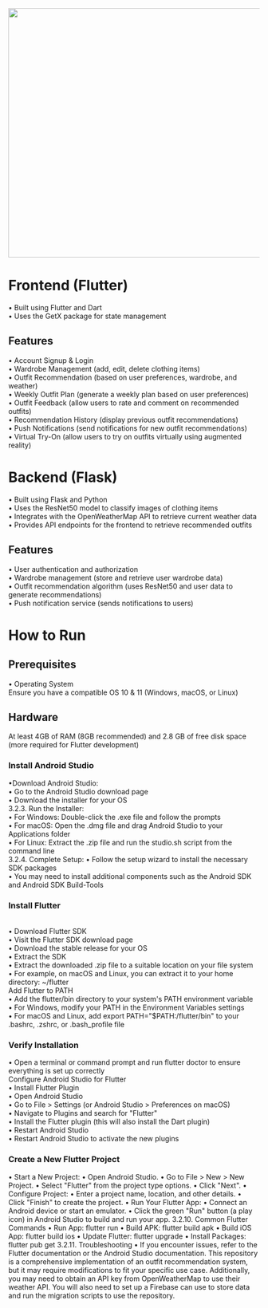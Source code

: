 

<img src="https://github.com/user-attachments/assets/e3969dbe-04cc-4be8-ba5c-e9742caf590c" width="800" height="500">
<h1>Frontend (Flutter) </h1> 
•	Built using Flutter and Dart <br>
•	Uses the GetX package for state management<br>
<h2>Features</h2>
•	Account Signup & Login <br>
•	Wardrobe Management (add, edit, delete clothing items) <br>
•	Outfit Recommendation (based on user preferences, wardrobe, and weather) <br>
•	Weekly Outfit Plan (generate a weekly plan based on user preferences) <br>
•	Outfit Feedback (allow users to rate and comment on recommended outfits) <br>
•	Recommendation History (display previous outfit recommendations) <br>
•	Push Notifications (send notifications for new outfit recommendations) <br>
•	Virtual Try-On (allow users to try on outfits virtually using augmented reality)<br>

<h1>Backend (Flask) </h1>
•	Built using Flask and Python <br>
•	Uses the ResNet50 model to classify images of clothing items <br>
•	Integrates with the OpenWeatherMap API to retrieve current weather data <br>
•	Provides API endpoints for the frontend to retrieve recommended outfits <br>
<h2>Features</h2>
•	User authentication and authorization <br>
•	Wardrobe management (store and retrieve user wardrobe data) <br>
•	Outfit recommendation algorithm (uses ResNet50 and user data to generate recommendations) <br>
•	Push notification service (sends notifications to users) <br>

<h1>How to Run</h1>
<h2>Prerequisites</h2>
•	Operating System <br>
Ensure you have a compatible OS 10 & 11 (Windows, macOS, or Linux) <br>
<h2>Hardware</h2>
At least 4GB of RAM (8GB recommended) and 2.8 GB of free disk space (more required for Flutter development) <br>
<h3>Install Android Studio </h3> 
•Download Android Studio: <br>
•	Go to the Android Studio download page <br>
•	Download the installer for your OS <br>
3.2.3. Run the Installer: <br>
•	For Windows: Double-click the .exe file and follow the prompts <br>
•	For macOS: Open the .dmg file and drag Android Studio to your Applications folder <br>
•	For Linux: Extract the .zip file and run the studio.sh script from the command line <br>
3.2.4. Complete Setup:
•	Follow the setup wizard to install the necessary SDK packages <br>
•	You may need to install additional components such as the Android SDK and Android SDK Build-Tools <br>
 <h3>Install Flutter </h3> <br>
•	Download Flutter SDK <br>
•	Visit the Flutter SDK download page <br>
•	Download the stable release for your OS <br>
 • Extract the SDK <br>
•	Extract the downloaded .zip file to a suitable location on your file system <br>
•	For example, on macOS and Linux, you can extract it to your home directory: ~/flutter <br>
Add Flutter to PATH <br>
•	Add the flutter/bin directory to your system's PATH environment variable <br>
•	For Windows, modify your PATH in the Environment Variables settings <br>
•	For macOS and Linux, add export PATH="$PATH:<flutter-directory>/flutter/bin" to your .bashrc, .zshrc, or .bash_profile file <br>
<h3>Verify Installation </h3> 
•	Open a terminal or command prompt and run flutter doctor to ensure everything is set up correctly <br>
Configure Android Studio for Flutter <br>
•	Install Flutter Plugin <br>
•	Open Android Studio <br>
•	Go to File > Settings (or Android Studio > Preferences on macOS) <br>
•	Navigate to Plugins and search for "Flutter" <br>
•	Install the Flutter plugin (this will also install the Dart plugin) <br>
•	Restart Android Studio <br>
•	Restart Android Studio to activate the new plugins <br>
 <h3>Create a New Flutter Project </h3>
•	Start a New Project:
•	Open Android Studio.
•	Go to File > New > New Project.
•	Select "Flutter" from the project type options.
•	Click "Next".
•	Configure Project:
•	Enter a project name, location, and other details.
•	Click "Finish" to create the project.
•	Run Your Flutter App:
•	Connect an Android device or start an emulator.
•	Click the green "Run" button (a play icon) in Android Studio to build and run your app.
3.2.10.   Common Flutter Commands
•	Run App: flutter run
•	Build APK: flutter build apk
•	Build iOS App: flutter build ios
•	Update Flutter: flutter upgrade
•	Install Packages: flutter pub get
3.2.11. Troubleshooting
•	If you encounter issues, refer to the Flutter documentation or the Android Studio documentation.
This repository is a comprehensive implementation of an outfit recommendation system, but it may require modifications to fit your specific use case. Additionally, you may need to obtain an API key from OpenWeatherMap to use their weather API. You will also need to set up a Firebase can use to store data and run the migration scripts to use the repository.

